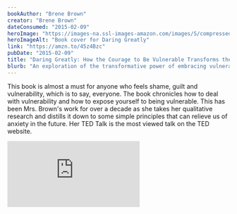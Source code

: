 ```yaml
---
bookAuthor: "Brene Brown"
creator: "Brene Brown"
dateConsumed: "2015-02-09"
heroImage: "https://images-na.ssl-images-amazon.com/images/S/compressed.photo.goodreads.com/books/1337110319i/13588356.jpg"
heroImageAlt: "Book cover for Daring Greatly"
link: "https://amzn.to/45z4Bzc"
pubDate: "2015-02-09"
title: "Daring Greatly: How the Courage to Be Vulnerable Transforms the Way We Live, Love, Parent, and Lead"
blurb: "An exploration of the transformative power of embracing vulnerability in various aspects of life, including relationships, parenting, and leadership. Brene Brown discusses the impact of vulnerability on fostering connection, creativity, and wholehearted living, encouraging readers to cultivate courage and authenticity."
---
```


This book is almost a must for anyone who feels shame, guilt and vulnerability, which is to say, everyone. The book chronicles how to deal with vulnerability and how to expose yourself to being vulnerable. This has been Mrs. Brown's work for over a decade as she takes her qualitative research and distills it down to some simple principles that can relieve us of anxiety in the future. Her TED Talk is the most viewed talk on the TED website.

<iframe
  class="aspect-video w-full my-2"
  src="https://embed.ted.com/talks/lang/en/brene_brown_the_power_of_vulnerability"
  title="YouTube video player"
  frameborder="0"
  allow="accelerometer; autoplay; clipboard-write; encrypted-media; gyroscope; picture-in-picture; web-share"
  allowfullscreen></iframe>